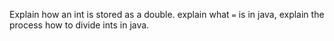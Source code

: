 Explain how an int is stored as a double. explain what `=` is in java, explain the process how to divide ints in java.
